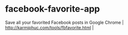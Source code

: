 # facebook-favorite-app
Save all your favorited Facebook posts in Google Chrome | http://karmiphuc.com/tools/fbfavorite.html | 
